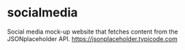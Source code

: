 # socialmedia
Social media mock-up website that fetches content from the JSONplaceholder API. 
https://jsonplaceholder.typicode.com

